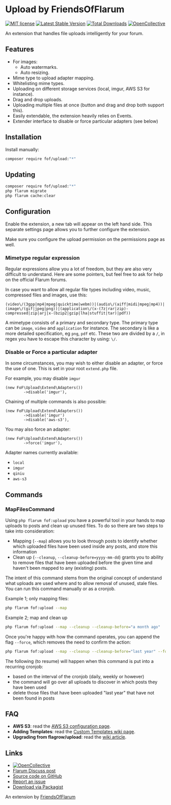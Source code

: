 # Upload by FriendsOfFlarum

[![MIT license](https://img.shields.io/badge/license-MIT-blue.svg)](https://github.com/FriendsOfFlarum/upload/blob/master/LICENSE.md) [![Latest Stable Version](https://img.shields.io/packagist/v/fof/upload.svg)](https://packagist.org/packages/fof/upload) [![Total Downloads](https://img.shields.io/packagist/dt/fof/upload.svg)](https://packagist.org/packages/fof/upload) [![OpenCollective](https://img.shields.io/badge/opencollective-fof-blue.svg)](https://opencollective.com/fof/donate)

An extension that handles file uploads intelligently for your forum.

## Features

- For images:
  - Auto watermarks.
  - Auto resizing.
- Mime type to upload adapter mapping.
- Whitelisting mime types.
- Uploading on different storage services (local, imgur, AWS S3 for instance).
- Drag and drop uploads.
- Uploading multiple files at once (button and drag and drop both support this).
- Easily extendable, the extension heavily relies on Events.
- Extender interface to disable or force particular adapters (see below)

## Installation

Install manually:

```sh
composer require fof/upload:"*"
```

## Updating

```sh
composer require fof/upload:"*"
php flarum migrate
php flarum cache:clear
```

## Configuration

Enable the extension, a new tab will appear on the left hand side. This separate settings page allows you to further configure the extension.

Make sure you configure the upload permission on the permissions page as well.

### Mimetype regular expression

Regular expressions allow you a lot of freedom, but they are also very difficult to understand. Here are some pointers, but feel free to ask
for help on the official Flarum forums.

In case you want to allow all regular file types including video, music, compressed files and images, use this:

```text
(video\/(3gpp|mp4|mpeg|quicktime|webm))|(audio\/(aiff|midi|mpeg|mp4))|(image\/(gif|jpeg|png))|(application\/(x-(7z|rar|zip)-compressed|zip|arj|x-(bzip2|gzip|lha|stuffit|tar)|pdf))
```

A mimetype consists of a primary and secondary type. The primary type can be `image`, `video` and `application` for instance.
The secondary is like a more detailed specification, eg `png`, `pdf` etc. These two are divided by a `/`, in regex you have to escape this character by using: `\/`.


### Disable or Force a particular adapter

In some circumstances, you may wish to either disable an adapter, or force the use of one. This is set in your root `extend.php` file.

For example, you may disable `imgur`
```
(new FoF\Upload\Extend\Adapters())
        ->disable('imgur'),
```

Chaining of multiple commands is also possible:
```
(new FoF\Upload\Extend\Adapters())
        ->disable('imgur')
        ->disable('aws-s3'),
```

You may also force an adapter:
```
(new FoF\Upload\Extend\Adapters())
        ->force('imgur'),
```

Adapter names currently available:
- `local`
- `imgur`
- `qiniu`
- `aws-s3`

## Commands

### MapFilesCommand

Using `php flarum fof:upload` you have a powerful tool in your hands to map uploads to posts and
clean up unused files. To do so there are two steps to take into consideration:

- Mapping (`--map`) allows you to look through posts to identify whether which uploaded files have been used inside any posts, and store this information
- Clean up (`--cleanup`, `--cleanup-before=yyyy-mm-dd`) grants you to ability to remove files that have been uploaded before the given time and haven't been mapped to any (existing) posts.

The intent of this command stems from the original concept of understand what uploads are used where and to allow removal
of unused, stale files. You can run this command manually or as a cronjob.

Example 1; only mapping files:

```bash
php flarum fof:upload --map
```

Example 2; map and clean up

```bash
php flarum fof:upload --map --cleanup --cleanup-before="a month ago"
```

Once you're happy with how the command operates, you can append the flag `--force`, which removes the need to confirm
the action:

```bash
php flarum fof:upload --map --cleanup --cleanup-before="last year" --force
```

The following (to resume) will happen when this command is put into a recurring cronjob:

- based on the interval of the cronjob (daily, weekly or however)
- the command will go over all uploads to discover in which posts they have been used
- delete those files that have been uploaded "last year" that have not been found in posts

## FAQ

-  __AWS S3__: read the [AWS S3 configuration page](https://github.com/FriendsOfFlarum/upload/wiki/aws-s3).
-  __Adding Templates__: read the [Custom Templates wiki page](https://github.com/FriendsOfFlarum/upload/wiki/Custom-Templates).
- __Upgrading from flagrow/upload__: read the [wiki article](https://github.com/FriendsOfFlarum/upload/wiki/Upgrade-from-Flagrow-Upload).

## Links

- [![OpenCollective](https://img.shields.io/badge/donate-friendsofflarum-44AEE5?style=for-the-badge&logo=open-collective)](https://opencollective.com/fof/donate)
- [Flarum Discuss post](https://discuss.flarum.org/d/4154)
- [Source code on GitHub](https://github.com/FriendsOfFlarum/upload)
- [Report an issue](https://github.com/FriendsOfFlarum/upload/issues)
- [Download via Packagist](https://packagist.org/packages/fof/upload)

An extension by [FriendsOfFlarum](https://github.com/FriendsOfFlarum)
